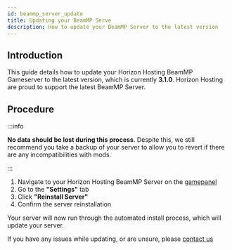 ```yaml
---
id: beammp_server_update
title: Updating your BeamMP Serve
description: How to update your BeamMP Server to the latest version
---
```


## Introduction
This guide details how to update your Horizon Hosting BeamMP Gameserver to the latest version, which is currently **3.1.0**. Horizon Hosting are proud to support the latest BeamMP Server.



## Procedure
:::info

**No data should be lost during this process**. Despite this, we still recommend you take a backup of your server to allow you to revert if there are any incompatibilities with mods.

:::

1. Navigate to your Horizon Hosting BeamMP Server on the [gamepanel](https://hrzn.link/panel)
2. Go to the **"Settings"** tab
3. Click **"Reinstall Server"** 
4. Confirm the server reinstallation

Your server will now run through the automated install process, which will update your server.

If you have any issues while updating, or are unsure, please [contact us](https://hrzn.link/getting_support)